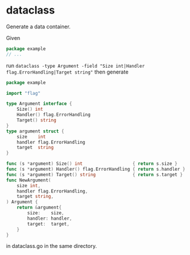 # dataclass

Generate a data container.

Given

``` go
package example
// ...
```

run `dataclass -type Argument -field "Size int|Handler flag.ErrorHandling|Target string"` then generate

``` go
package example

import "flag"

type Argument interface {
	Size() int
	Handler() flag.ErrorHandling
	Target() string
}
type argument struct {
	size    int
	handler flag.ErrorHandling
	target  string
}

func (s *argument) Size() int                   { return s.size }
func (s *argument) Handler() flag.ErrorHandling { return s.handler }
func (s *argument) Target() string              { return s.target }
func NewArgument(
	size int,
	handler flag.ErrorHandling,
	target string,
) Argument {
	return &argument{
		size:    size,
		handler: handler,
		target:  target,
	}
}
```

in dataclass.go in the same directory.
